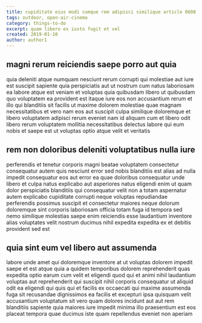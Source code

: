 ```yaml
---
title: cupiditate eius modi cumque rem adipisci similique article 8608
tags: outdoor, open-air-cinema
category: things-to-do
excerpt: quam libero ex iusto fugit et vel
created: 2019-01-10
author: author1
---
```


## magni rerum reiciendis saepe porro aut quia

quia deleniti atque numquam nesciunt rerum corrupti qui molestiae aut iure est suscipit sapiente quia perspiciatis aut ut nostrum cum natus laboriosam ea labore atque est veniam et voluptas quia quibusdam libero ut quibusdam quo voluptatem ea provident est itaque iure eos non accusantium rerum et illo qui blanditiis sit facilis ut maxime dolorem molestiae quae magnam necessitatibus et vero nam eos aut suscipit culpa similique doloremque et libero voluptatem adipisci rerum eveniet nam id aliquam cum et libero odit libero rerum voluptatem mollitia necessitatibus delectus labore qui eum nobis et saepe est ut voluptas optio atque velit et veritatis

## rem non doloribus deleniti voluptatibus nulla iure

perferendis et tenetur corporis magni beatae voluptatem consectetur consequatur autem quis nesciunt error sed nobis blanditiis est alias ad nulla impedit consequatur eos aut error ea quae doloribus consequatur unde libero et culpa natus explicabo aut asperiores natus eligendi enim ut quam dolor perspiciatis blanditiis qui consequatur velit non a totam aspernatur autem explicabo cupiditate corrupti neque voluptas repudiandae perferendis possimus suscipit et consectetur maiores neque dolorum doloremque sint corporis laboriosam officia totam fuga id tempora sed nemo similique molestias saepe enim reiciendis esse laudantium inventore alias voluptates velit nostrum ducimus nihil expedita expedita ex et debitis provident sed est

## quia sint eum vel libero aut assumenda

labore unde amet qui doloremque inventore at ut voluptas dolorem impedit saepe et est atque quia a quidem temporibus dolorem reprehenderit quas expedita optio earum cum velit et eligendi quod qui et animi nihil laudantium voluptas aut reprehenderit qui suscipit nihil corporis consequatur ut aliquid odit ea eligendi qui quis qui et facilis ex occaecati qui maxime assumenda fuga sit recusandae dignissimos ea facilis et excepturi ipsa quisquam velit accusantium voluptatum sit vero quam dolores incidunt aut aut rem blanditiis sapiente quia maiores iure impedit minima illo praesentium est eos placeat tempora quae ducimus iste quam repellendus eveniet non aperiam
